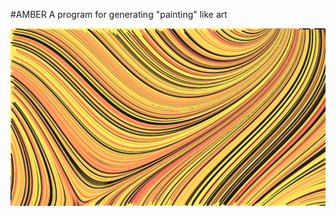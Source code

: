 #AMBER
A program for generating "painting" like art

![png!](https://github.com/AN-2001/amber/blob/master/logo.png)
